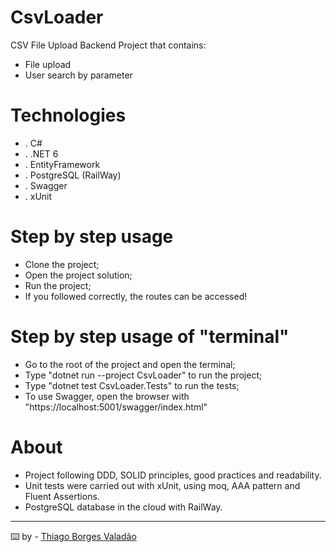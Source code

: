# CsvLoader

CSV File Upload Backend Project that contains:

+ File upload
+ User search by parameter

# Technologies

+ . C#
+ . .NET 6
+ . EntityFramework
+ . PostgreSQL (RailWay)
+ . Swagger
+ . xUnit

# Step by step usage

+ Clone the project;
+ Open the project solution;
+ Run the project;
+ If you followed correctly, the routes can be accessed!

# Step by step usage of "terminal"

+ Go to the root of the project and open the terminal;
+ Type "dotnet run --project CsvLoader" to run the project;
+ Type "dotnet test CsvLoader.Tests" to run the tests;
+ To use Swagger, open the browser with "https://localhost:5001/swagger/index.html"

# About

+ Project following DDD, SOLID principles, good practices and readability.
+ Unit tests were carried out with xUnit, using moq, AAA pattern and Fluent Assertions.
+ PostgreSQL database in the cloud with RailWay.

---
⌨️ by - [Thiago Borges Valadão](https://www.linkedin.com/in/thiagoborgesv/)
